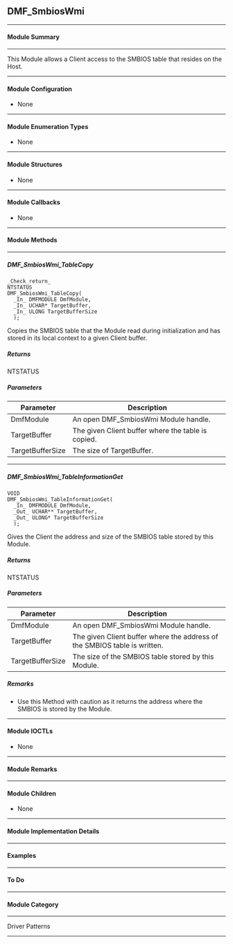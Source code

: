 ## DMF_SmbiosWmi

-----------------------------------------------------------------------------------------------------------------------------------

#### Module Summary

-----------------------------------------------------------------------------------------------------------------------------------

This Module allows a Client access to the SMBIOS table that resides on the Host.

-----------------------------------------------------------------------------------------------------------------------------------

#### Module Configuration

* None

-----------------------------------------------------------------------------------------------------------------------------------

#### Module Enumeration Types

* None

-----------------------------------------------------------------------------------------------------------------------------------

#### Module Structures

* None

-----------------------------------------------------------------------------------------------------------------------------------

#### Module Callbacks

* None

-----------------------------------------------------------------------------------------------------------------------------------

#### Module Methods

-----------------------------------------------------------------------------------------------------------------------------------
##### DMF_SmbiosWmi_TableCopy

````
_Check_return_
NTSTATUS
DMF_SmbiosWmi_TableCopy(
  _In_ DMFMODULE DmfModule,
  _In_ UCHAR* TargetBuffer,
  _In_ ULONG TargetBufferSize
  );
````

Copies the SMBIOS table that the Module read during initialization and has stored in its local context to a given Client
buffer.

##### Returns

NTSTATUS

##### Parameters
Parameter | Description
----|----
DmfModule | An open DMF_SmbiosWmi Module handle.
TargetBuffer | The given Client buffer where the table is copied.
TargetBufferSize | The size of TargetBuffer.

-----------------------------------------------------------------------------------------------------------------------------------
##### DMF_SmbiosWmi_TableInformationGet

````
VOID
DMF_SmbiosWmi_TableInformationGet(
  _In_ DMFMODULE DmfModule,
  _Out_ UCHAR** TargetBuffer,
  _Out_ ULONG* TargetBufferSize
  );
````

Gives the Client the address and size of the SMBIOS table stored by this Module.

##### Returns

NTSTATUS

##### Parameters
Parameter | Description
----|----
DmfModule | An open DMF_SmbiosWmi Module handle.
TargetBuffer | The given Client buffer where the address of the SMBIOS table is written.
TargetBufferSize | The size of the SMBIOS table stored by this Module.

##### Remarks

* Use this Method with caution as it returns the address where the SMBIOS is stored by the Module.

-----------------------------------------------------------------------------------------------------------------------------------

#### Module IOCTLs

* None

-----------------------------------------------------------------------------------------------------------------------------------

#### Module Remarks

-----------------------------------------------------------------------------------------------------------------------------------

#### Module Children

* None

-----------------------------------------------------------------------------------------------------------------------------------

#### Module Implementation Details

-----------------------------------------------------------------------------------------------------------------------------------

#### Examples

-----------------------------------------------------------------------------------------------------------------------------------

#### To Do

-----------------------------------------------------------------------------------------------------------------------------------
#### Module Category

-----------------------------------------------------------------------------------------------------------------------------------

Driver Patterns

-----------------------------------------------------------------------------------------------------------------------------------

